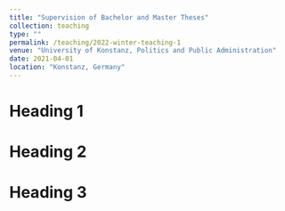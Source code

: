 ```yaml
---
title: "Supervision of Bachelor and Master Theses"
collection: teaching
type: ""
permalink: /teaching/2022-winter-teaching-1
venue: "University of Konstanz, Politics and Public Administration"
date: 2021-04-01
location: "Konstanz, Germany"
---
```





Heading 1
======

Heading 2
======

Heading 3
======
